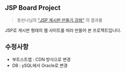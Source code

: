 ## JSP Board Project
> 동빈나님의 ["JSP 게시판 만들기 강좌"](https://www.youtube.com/watch?v=wEIBDHfoMBg) 의 결과물

JSP로 게시판 형태의 웹 사이트를 따라 만들어 본 프로젝트입니다.

## 수정사항
- 부트스트랩 : CDN 방식으로 변경  
- DB : ySQL에서 Oracle로 변경 
